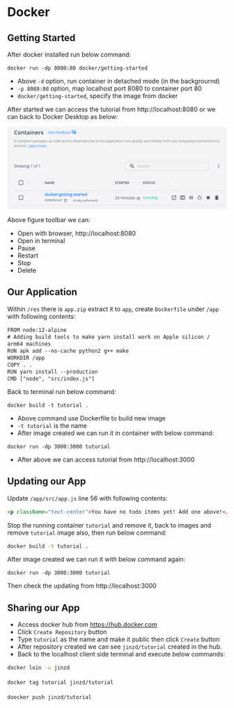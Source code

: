 # Docker

## Getting Started

After docker installed run below command:

```
docker run -dp 8080:80 docker/getting-started
```

* Above ```-d``` option, run container in detached mode (in the backgrournd)
* ```-p 8080:80``` option, map localhost port 8080 to container port 80
* ```docker/getting-started```, specify the image from docker

After started we can access the tutorial from http://localhost:8080 or we can back to Docker Desktop as below:

<img src="/images/img001.png">

Above figure toolbar we can:

* Open with browser, http://localhost:8080
* Open in terminal
* Pause
* Restart
* Stop
* Delete

## Our Application

Within ```/res``` there is ```app.zip``` extract it to ```app```, create ```Dockerfile``` under ```/app``` with following contents:

```
FROM node:12-alpine
# Adding build tools to make yarn install work on Apple silicon / arm64 machines
RUN apk add --no-cache python2 g++ make
WORKDIR /app
COPY . .
RUN yarn install --production
CMD ["node", "src/index.js"]
```

Back to terminal run below command:

```
docker build -t tutorial .
```

* Above command use Dockerfile to build new image
* ```-t tutorial``` is the name
* After image created we can run it in container with below command:

```
docker run -dp 3000:3000 tutorial
```

* After above we can access tutorial from http://localhost:3000

## Updating our App

Update ```/app/src/app.js``` line 56 with following contents:

```html
<p className="text-center">You have no todo items yet! Add one above!</p>
```

Stop the running container ```tutorial``` and remove it, back to images and remove ```tutorial``` image also, then run below command:

```bash
docker build -t tutorial .
```

After image created we can run it with below command again:

```
docker run -dp 3000:3000 tutorial
```

Then check the updating from http://localhost:3000

## Sharing our App

* Access docker hub from https://hub.docker.com
* Click ```Create Repository``` button
* Type ```tutorial``` as the name and make it public then click ```Create``` button
* After repository created we can see ```jinzd/tutorial``` created in the hub.
* Back to the localhost client side terminal and execute below commands:

```bash
docker loin -u jinzd

docker tag tutorial jinzd/tutorial

doocker push jinzd/tutorial
```
